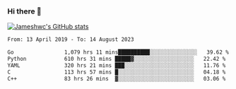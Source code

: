 ### Hi there 👋

[![Jameshwc's GitHub stats](https://github-readme-stats.vercel.app/api?username=jameshwc)](https://github.com/anuraghazra/github-readme-stats)

<!--START_SECTION:waka-->

```txt
From: 13 April 2019 - To: 14 August 2023

Go                1,079 hrs 11 mins██████████░░░░░░░░░░░░░░░   39.62 %
Python            610 hrs 31 mins █████▓░░░░░░░░░░░░░░░░░░░   22.42 %
YAML              320 hrs 21 mins ███░░░░░░░░░░░░░░░░░░░░░░   11.76 %
C                 113 hrs 57 mins █░░░░░░░░░░░░░░░░░░░░░░░░   04.18 %
C++               83 hrs 26 mins  ▓░░░░░░░░░░░░░░░░░░░░░░░░   03.06 %
```

<!--END_SECTION:waka-->